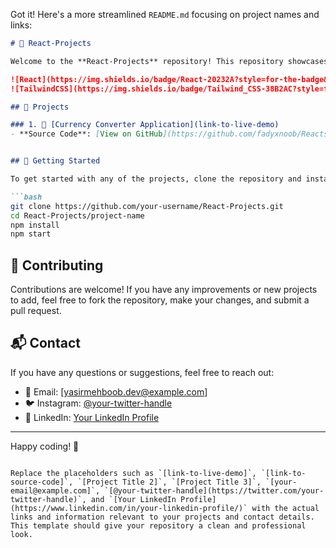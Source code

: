 Got it! Here's a more streamlined `README.md` focusing on project names and links:

```markdown
# 🌟 React-Projects

Welcome to the **React-Projects** repository! This repository showcases a collection of projects built using **React.js** and **Tailwind CSS**.

![React](https://img.shields.io/badge/React-20232A?style=for-the-badge&logo=react&logoColor=61DAFB)
![TailwindCSS](https://img.shields.io/badge/Tailwind_CSS-38B2AC?style=for-the-badge&logo=tailwind-css&logoColor=white)

## 🚀 Projects

### 1. 💱 [Currency Converter Application](link-to-live-demo)
- **Source Code**: [View on GitHub](https://github.com/fadyxnoob/Reacts-Projects/tree/main/currency-converter)


## 📖 Getting Started

To get started with any of the projects, clone the repository and install the necessary dependencies:

```bash
git clone https://github.com/your-username/React-Projects.git
cd React-Projects/project-name
npm install
npm start
```

## 🤝 Contributing

Contributions are welcome! If you have any improvements or new projects to add, feel free to fork the repository, make your changes, and submit a pull request.



## 📬 Contact

If you have any questions or suggestions, feel free to reach out:

- 📧 Email: [yasirmehboob.dev@example.com]
- 🐦 Instagram: [@your-twitter-handle](https://twitter.com/your-twitter-handle)
- 💼 LinkedIn: [Your LinkedIn Profile](https://www.linkedin.com/in/your-linkedin-profile/)

---

Happy coding! 🚀
```

Replace the placeholders such as `[link-to-live-demo]`, `[link-to-source-code]`, `[Project Title 2]`, `[Project Title 3]`, `[your-email@example.com]`, `[@your-twitter-handle](https://twitter.com/your-twitter-handle)`, and `[Your LinkedIn Profile](https://www.linkedin.com/in/your-linkedin-profile/)` with the actual links and information relevant to your projects and contact details. This template should give your repository a clean and professional look.